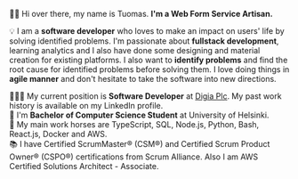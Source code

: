 👋🏻 Hi over there, my name is Tuomas. **I'm a Web Form Service Artisan.**

💡 I am a **software developer** who loves to make an impact on users' life by solving identified problems. I'm passionate about **fullstack development**, learning analytics and I also have done some designing and material creation for existing platforms. I also want to **identify problems** and find the root cause for identified problems before solving them. I love doing things in **agile manner** and don't hesitate to take the software into new directions.

👨🏻‍💻 My current position is **Software Developer** at [Digia Plc](https://digia.com/en). My past work history is available on my LinkedIn profile.<br />
📖 I'm **Bachelor of Computer Science Student** at University of Helsinki.<br />
🐴 My main work horses are TypeScript, SQL, Node.js, Python, Bash, React.js, Docker and AWS.<br />
📚 I have Certified ScrumMaster® (CSM®) and Certified Scrum Product Owner® (CSPO®) certifications from Scrum Alliance. Also I am AWS Certified Solutions Architect - Associate.
